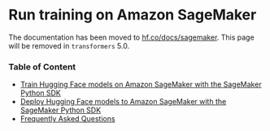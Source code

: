 <!---
Copyright 2020 The HuggingFace Team. All rights reserved.

Licensed under the Apache License, Version 2.0 (the "License");
you may not use this file except in compliance with the License.
You may obtain a copy of the License at

    http://www.apache.org/licenses/LICENSE-2.0

Unless required by applicable law or agreed to in writing, software
distributed under the License is distributed on an "AS IS" BASIS,
WITHOUT WARRANTIES OR CONDITIONS OF ANY KIND, either express or implied.
See the License for the specific language governing permissions and
limitations under the License.

⚠️ Note that this file is in Markdown but contain specific syntax for our doc-builder (similar to MDX) that may not be
rendered properly in your Markdown viewer.

-->

# Run training on Amazon SageMaker

The documentation has been moved to [hf.co/docs/sagemaker](https://huggingface.co/docs/sagemaker). This page will be removed in `transformers` 5.0. 

### Table of Content

- [Train Hugging Face models on Amazon SageMaker with the SageMaker Python SDK](https://huggingface.co/docs/sagemaker/train)
- [Deploy Hugging Face models to Amazon SageMaker with the SageMaker Python SDK](https://huggingface.co/docs/sagemaker/inference)
- [Frequently Asked Questions](https://huggingface.co/docs/sagemaker/faq)
